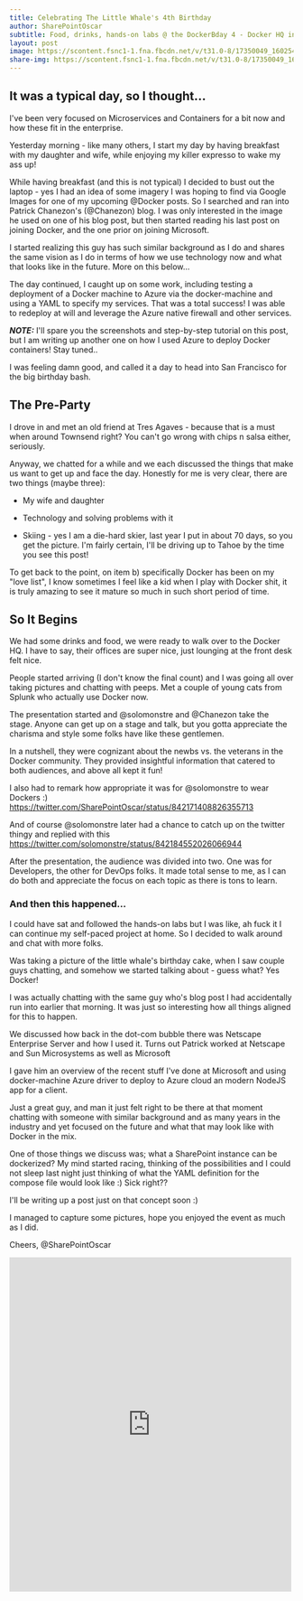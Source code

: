 ```yaml
---
title: Celebrating The Little Whale's 4th Birthday
author: SharePointOscar
subtitle: Food, drinks, hands-on labs @ the DockerBday 4 - Docker HQ in SF
layout: post
image: https://scontent.fsnc1-1.fna.fbcdn.net/v/t31.0-8/17350049_1602549316426495_5845814699322546187_o.jpg?oh=2617469c02e55a4e53e294d601733f65&oe=596CBF4C
share-img: https://scontent.fsnc1-1.fna.fbcdn.net/v/t31.0-8/17350049_1602549316426495_5845814699322546187_o.jpg?oh=2617469c02e55a4e53e294d601733f65&oe=596CBF4C
---
```


## It was a typical day, so I thought...

I've been very focused on Microservices and Containers for a bit now and how these fit in the enterprise.

Yesterday morning - like many others, I start my day by having breakfast with my daughter and wife, while enjoying my killer expresso to wake my ass up!

While having breakfast (and this is not typical) I decided to bust out the laptop - yes I had an idea of some imagery I was hoping to find via Google Images for one of my upcoming @Docker posts.  So I searched and ran into Patrick Chanezon's (@Chanezon) blog.  I was only interested in the image he used on one of his blog post, but then started reading his last post on joining Docker, and the one prior on joining Microsoft.

I started realizing this guy has such similar background as I do and shares the same vision as I do in terms of how we use technology now and what that looks like in the future.  More on this below...

The day continued, I caught up on some work, including testing a deployment of a Docker machine to Azure via the docker-machine and using a YAML to specify my services.  That was a total success!  I was able to redeploy at will and leverage the Azure native firewall and other services.

***NOTE:*** I'll spare you the screenshots and step-by-step tutorial on this post, but I am writing up another one on how I used Azure to deploy Docker containers! Stay tuned..

I was feeling damn good, and called it a day to head into San Francisco for the big birthday bash.


## The Pre-Party
I drove in and met an old friend at Tres Agaves - because that is a must when around Townsend right?  You can't go wrong with chips n salsa either, seriously.

Anyway, we chatted for a while and we each discussed the things that make us want to get up and face the day.  Honestly for me is very clear, there are two things (maybe three):

* My wife and daughter
* Technology and solving problems with it

* Skiing - yes I am a die-hard skier, last year I put in about 70 days, so you get the picture. I'm fairly certain, I'll be driving up to Tahoe by the time you see this post!

To get back to the point, on item b) specifically Docker has been on my "love list", I know sometimes I feel like a kid when I play with Docker shit, it is truly amazing to see it mature so much in such short period of time.


## So It Begins
We had some drinks and food, we were ready to walk over to the Docker HQ.  I have to say, their offices are super nice, just lounging at the front desk felt nice.

People started arriving (I don't know the final count) and I was going all over taking pictures and chatting with peeps.  Met a couple of young cats from Splunk who actually use Docker now.

The presentation started and @solomonstre and @Chanezon take the stage.  Anyone can get up on a stage and talk, but you gotta appreciate the charisma and style some folks have like these gentlemen.

In a nutshell, they were cognizant about the newbs vs. the veterans in the Docker community.  They provided insightful information that catered to both audiences, and above all kept it fun!

I also had to remark how appropriate it was for @solomonstre to wear Dockers :)
https://twitter.com/SharePointOscar/status/842171408826355713

And of course @solomonstre later had a chance to catch up on the twitter thingy and replied with this
https://twitter.com/solomonstre/status/842184552026066944

After the presentation, the audience was divided into two.  One was for Developers, the other for DevOps folks.  It made total sense to me, as I can do both and appreciate the focus on each topic as there is tons to learn.

### And then this happened...
I could have sat and followed the hands-on labs but I was like, ah fuck it I can continue my self-paced project at home.  So I decided to walk around and chat with more folks.

Was taking a picture of the little whale's birthday cake, when I saw couple guys chatting, and somehow we started talking about - guess what? Yes Docker!

I was actually chatting with the same guy who's blog post I had accidentally run into earlier that morning.  It was just so interesting how all things aligned for this to happen.

We discussed how back in the dot-com bubble there was Netscape Enterprise Server and how I used it.  Turns out Patrick worked at Netscape and Sun Microsystems as well as Microsoft

I gave him an overview of the recent stuff I've done at Microsoft and using docker-machine Azure driver to deploy to Azure cloud an modern NodeJS app for a client.

Just a great guy, and man it just felt right to be there at that moment chatting with someone with similar background and as many years in the industry and yet focused on the future and what that may look like with Docker in the mix.

One of those things we discuss was; what a SharePoint instance can be dockerized?  My mind started racing, thinking of the possibilities and I could not sleep last night just thinking of what the YAML definition for the compose file would look like :) Sick right??

I'll be writing up a post just on that concept soon :)

I managed to capture some pictures, hope you enjoyed the event as much as I did.

Cheers,
@SharePointOscar

<iframe src="https://www.facebook.com/plugins/post.php?href=https%3A%2F%2Fwww.facebook.com%2Fmedia%2Fset%2F%3Fset%3Da.1602544159760344.1073741826.100000143251803%26type%3D3&width=500&show_text=true&appId=240253669379617&height=592" width="500" height="592" style="border:none;overflow:hidden" scrolling="no" frameborder="0" allowTransparency="true"></iframe>
